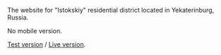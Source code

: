 The website for "Istokskiy" residential district located in Yekaterinburg, Russia.

No mobile version.

[Test version](http://istok.studio-v.ru/) / [Live version](http://istokskiy.ru/).